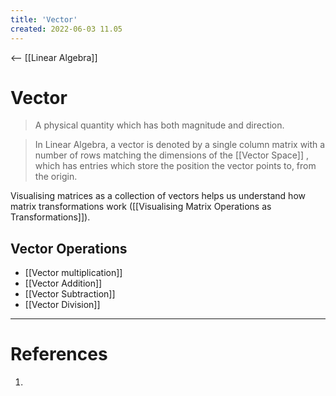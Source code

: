 ```yaml
---
title: 'Vector'
created: 2022-06-03 11.05
---
```

<-- [[Linear Algebra]]
# Vector
> A physical quantity which has both magnitude and direction.

> In Linear Algebra, a vector is denoted by a single column matrix with a number of rows matching the dimensions of the [[Vector Space]] , which has entries which store the position the vector points to, from the origin.

Visualising matrices as a collection of vectors helps us understand how matrix transformations work ([[Visualising Matrix Operations as Transformations]]).

## Vector Operations
- [[Vector multiplication]]
- [[Vector Addition]]
- [[Vector Subtraction]]
- [[Vector Division]]

---
# References
1. 
